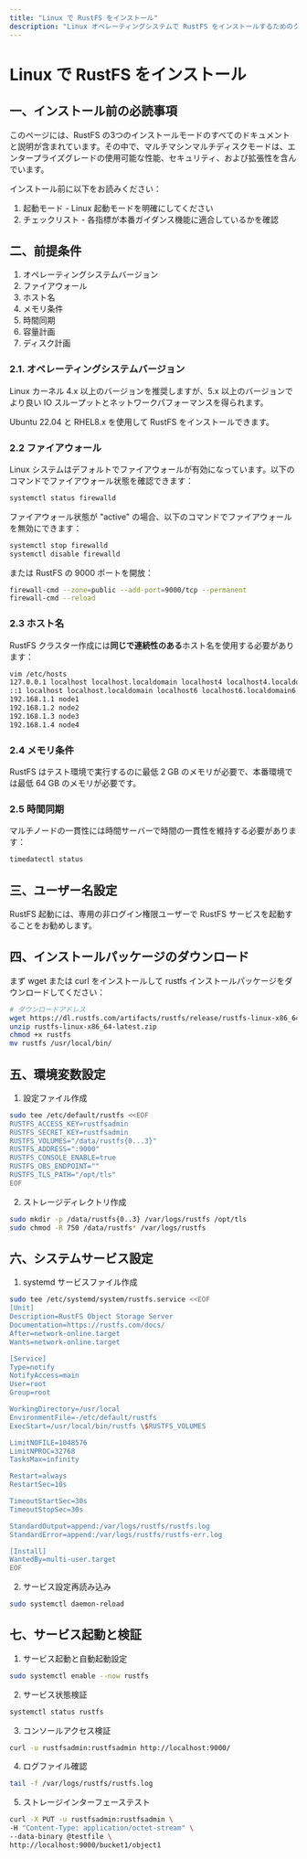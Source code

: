 ```yaml
---
title: "Linux で RustFS をインストール"
description: "Linux オペレーティングシステムで RustFS をインストールするためのクイックガイド"
---
```


# Linux で RustFS をインストール

## 一、インストール前の必読事項

このページには、RustFS の3つのインストールモードのすべてのドキュメントと説明が含まれています。その中で、マルチマシンマルチディスクモードは、エンタープライズグレードの使用可能な性能、セキュリティ、および拡張性を含んでいます。

インストール前に以下をお読みください：

1. 起動モード - Linux 起動モードを明確にしてください
2. チェックリスト - 各指標が本番ガイダンス機能に適合しているかを確認

## 二、前提条件

1. オペレーティングシステムバージョン
2. ファイアウォール
3. ホスト名
4. メモリ条件
5. 時間同期
6. 容量計画
7. ディスク計画

### 2.1. オペレーティングシステムバージョン

Linux カーネル 4.x 以上のバージョンを推奨しますが、5.x 以上のバージョンでより良い IO スループットとネットワークパフォーマンスを得られます。

Ubuntu 22.04 と RHEL8.x を使用して RustFS をインストールできます。

### 2.2 ファイアウォール

Linux システムはデフォルトでファイアウォールが有効になっています。以下のコマンドでファイアウォール状態を確認できます：

```bash
systemctl status firewalld
```

ファイアウォール状態が "active" の場合、以下のコマンドでファイアウォールを無効にできます：

```bash
systemctl stop firewalld
systemctl disable firewalld
```

または RustFS の 9000 ポートを開放：

```bash
firewall-cmd --zone=public --add-port=9000/tcp --permanent
firewall-cmd --reload
```

### 2.3 ホスト名

RustFS クラスター作成には**同じで連続性のある**ホスト名を使用する必要があります：

```bash
vim /etc/hosts
127.0.0.1 localhost localhost.localdomain localhost4 localhost4.localdomain4
::1 localhost localhost.localdomain localhost6 localhost6.localdomain6
192.168.1.1 node1
192.168.1.2 node2
192.168.1.3 node3
192.168.1.4 node4
```

### 2.4 メモリ条件

RustFS はテスト環境で実行するのに最低 2 GB のメモリが必要で、本番環境では最低 64 GB のメモリが必要です。

### 2.5 時間同期

マルチノードの一貫性には時間サーバーで時間の一貫性を維持する必要があります：

```bash
timedatectl status
```

## 三、ユーザー名設定

RustFS 起動には、専用の非ログイン権限ユーザーで RustFS サービスを起動することをお勧めします。

## 四、インストールパッケージのダウンロード

まず wget または curl をインストールして rustfs インストールパッケージをダウンロードしてください：

```bash
# ダウンロードアドレス
wget https://dl.rustfs.com/artifacts/rustfs/release/rustfs-linux-x86_64-latest.zip
unzip rustfs-linux-x86_64-latest.zip
chmod +x rustfs
mv rustfs /usr/local/bin/
```

## 五、環境変数設定

1. 設定ファイル作成

```bash
sudo tee /etc/default/rustfs <<EOF
RUSTFS_ACCESS_KEY=rustfsadmin
RUSTFS_SECRET_KEY=rustfsadmin
RUSTFS_VOLUMES="/data/rustfs{0...3}"
RUSTFS_ADDRESS=":9000"
RUSTFS_CONSOLE_ENABLE=true
RUSTFS_OBS_ENDPOINT=""
RUSTFS_TLS_PATH="/opt/tls"
EOF
```

2. ストレージディレクトリ作成

```bash
sudo mkdir -p /data/rustfs{0..3} /var/logs/rustfs /opt/tls
sudo chmod -R 750 /data/rustfs* /var/logs/rustfs
```

## 六、システムサービス設定

1. systemd サービスファイル作成

```bash
sudo tee /etc/systemd/system/rustfs.service <<EOF
[Unit]
Description=RustFS Object Storage Server
Documentation=https://rustfs.com/docs/
After=network-online.target
Wants=network-online.target

[Service]
Type=notify
NotifyAccess=main
User=root
Group=root

WorkingDirectory=/usr/local
EnvironmentFile=-/etc/default/rustfs
ExecStart=/usr/local/bin/rustfs \$RUSTFS_VOLUMES

LimitNOFILE=1048576
LimitNPROC=32768
TasksMax=infinity

Restart=always
RestartSec=10s

TimeoutStartSec=30s
TimeoutStopSec=30s

StandardOutput=append:/var/logs/rustfs/rustfs.log
StandardError=append:/var/logs/rustfs/rustfs-err.log

[Install]
WantedBy=multi-user.target
EOF
```

2. サービス設定再読み込み

```bash
sudo systemctl daemon-reload
```

## 七、サービス起動と検証

1. サービス起動と自動起動設定

```bash
sudo systemctl enable --now rustfs
```

2. サービス状態検証

```bash
systemctl status rustfs
```

3. コンソールアクセス検証

```bash
curl -u rustfsadmin:rustfsadmin http://localhost:9000/
```

4. ログファイル確認

```bash
tail -f /var/logs/rustfs/rustfs.log
```

5. ストレージインターフェーステスト

```bash
curl -X PUT -u rustfsadmin:rustfsadmin \
-H "Content-Type: application/octet-stream" \
--data-binary @testfile \
http://localhost:9000/bucket1/object1
```

